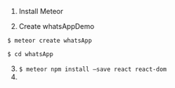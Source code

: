 1. Install Meteor



2. Create whatsAppDemo

```$ meteor create whatsApp```

```$ cd whatsApp```



3. ```$ meteor npm install —save react react-dom```
4. ​

